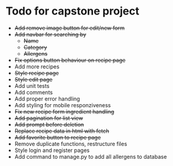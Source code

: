 # Todo for capstone project

* ~~Add remove image button for edit/new form~~
* ~~Add navbar for searching by~~
    - ~~Name~~
    - ~~Category~~
    - ~~Allergens~~
* ~~Fix options button behaviour on recipe page~~
* Add more recipes
* ~~Style recipe page~~
* ~~Style edit page~~
* Add unit tests
* Add comments
* Add proper error handling
* Add styling for mobile responziveness
* ~~Fix new recipe form ingredient handling~~
* ~~Add pagination for list view~~
* ~~Add prompt before deletion~~
* ~~Replace recipe data in html with fetch~~
* ~~Add favorite button to recipe page~~
* Remove duplicate functions, restructure files
* Style login and register pages
* Add command to manage.py to add all allergens to database
